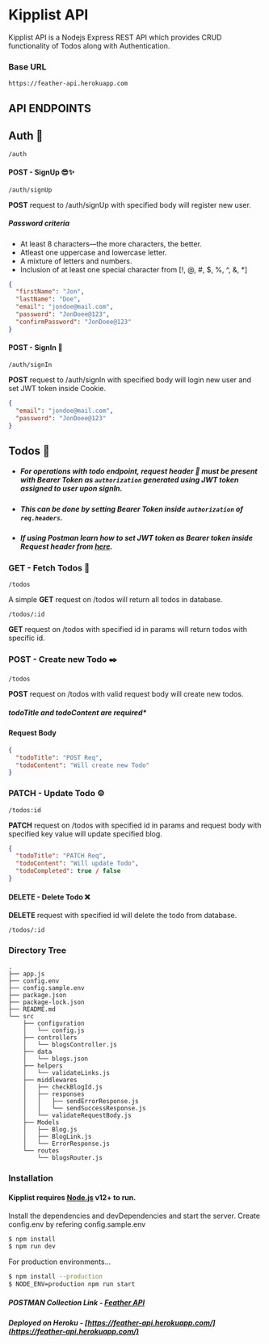 # Kipplist API

Kipplist API is a Nodejs Express REST API which provides CRUD functionality of Todos along with Authentication.

### Base URL

```
https://feather-api.herokuapp.com
```

## API ENDPOINTS

## Auth 🔐

```
/auth
```

#### POST - SignUp 😎✨

```
/auth/signUp
```

**POST** request to /auth/signUp with specified body will register new user.

##### Password criteria

- At least 8 characters—the more characters, the better.
- Atleast one uppercase and lowercase letter.
- A mixture of letters and numbers.
- Inclusion of at least one special character from [!, @, #, $, %, ^, &, *]

```json
{
  "firstName": "Jon",
  "lastName": "Doe",
  "email": "jondoe@mail.com",
  "password": "JonDoee@123",
  "confirmPassword": "JonDoee@123"
}
```

#### POST - SignIn 🧐

```
/auth/signIn
```

**POST** request to /auth/signIn with specified body will login new user and set JWT token inside Cookie.

```json
{
  "email": "jondoe@mail.com",
  "password": "JonDoee@123"
}
```

## Todos 📃

- ##### For operations with todo endpoint, request header 🔑 must be present with Bearer Token as `authorization` generated using JWT token assigned to user upon signIn.
- ##### This can be done by setting Bearer Token inside `authorization` of `req.headers`.
- ##### If using Postman learn how to set JWT token as Bearer token inside Request header from [here](https://medium.com/@iroshan.du/set-bearer-token-as-environment-variable-in-postman-for-all-apis-13277e3ebd78).

### GET - Fetch Todos 🧾

```
/todos
```

A simple **GET** request on /todos will return all todos in database.

```
/todos/:id
```

**GET** request on /todos with specified id in params will return todos with specific id.

### POST - Create new Todo ✒️

```
/todos
```

**POST** request on /todos with valid request body will create new todos.

##### **todoTitle and todoContent are required\***

#### Request Body

```json
{
  "todoTitle": "POST Req",
  "todoContent": "Will create new Todo"
}
```

### PATCH - Update Todo ⚙️

```
/todos:id
```

**PATCH** request on /todos with specified id in params and request body with specified key value will update specified blog.

```json
{
  "todoTitle": "PATCH Req",
  "todoContent": "Will update Todo",
  "todoCompleted": true / false
}
```

#### DELETE - Delete Todo ❌

**DELETE** request with specified id will delete the todo from database.

```
/todos/:id
```

### Directory Tree

```
.
├── app.js
├── config.env
├── config.sample.env
├── package.json
├── package-lock.json
├── README.md
└── src
    ├── configuration
    │   └── config.js
    ├── controllers
    │   └── blogsController.js
    ├── data
    │   └── blogs.json
    ├── helpers
    │   └── validateLinks.js
    ├── middlewares
    │   ├── checkBlogId.js
    │   ├── responses
    │   │   ├── sendErrorResponse.js
    │   │   └── sendSuccessResponse.js
    │   └── validateRequestBody.js
    ├── Models
    │   ├── Blog.js
    │   ├── BlogLink.js
    │   └── ErrorResponse.js
    └── routes
        └── blogsRouter.js
```

### Installation

#### Kipplist requires [Node.js](https://nodejs.org/) v12+ to run.

Install the dependencies and devDependencies and start the server.
Create config.env by refering config.sample.env

```sh
$ npm install
$ npm run dev
```

For production environments...

```sh
$ npm install --production
$ NODE_ENV=production npm run start
```

##### POSTMAN Collection Link - [Feather API](https://www.getpostman.com/collections/555c3129555e05068655)

##### Deployed on Heroku - [https://feather-api.herokuapp.com/](https://feather-api.herokuapp.com/)
